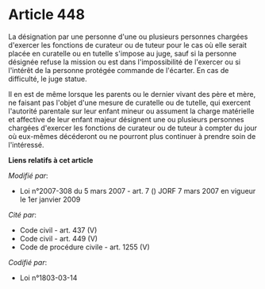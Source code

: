 # Article 448

La désignation par une personne d'une ou plusieurs personnes chargées d'exercer les fonctions de curateur ou de tuteur pour
le cas où elle serait placée en curatelle ou en tutelle s'impose au juge, sauf si la personne désignée refuse la mission ou
est dans l'impossibilité de l'exercer ou si l'intérêt de la personne protégée commande de l'écarter. En cas de difficulté, le
juge statue.

Il en est de même lorsque les parents ou le dernier vivant des père et mère, ne faisant pas l'objet d'une mesure de curatelle
ou de tutelle, qui exercent l'autorité parentale sur leur enfant mineur ou assument la charge matérielle et affective de leur
enfant majeur désignent une ou plusieurs personnes chargées d'exercer les fonctions de curateur ou de tuteur à compter du
jour où eux-mêmes décéderont ou ne pourront plus continuer à prendre soin de l'intéressé.

**Liens relatifs à cet article**

_Modifié par_:

  - Loi n°2007-308 du 5 mars 2007 - art. 7 () JORF 7 mars 2007 en vigueur le 1er janvier 2009

_Cité par_:

  - Code civil - art. 437 (V)
  - Code civil - art. 449 (V)
  - Code de procédure civile - art. 1255 (V)

_Codifié par_:

  - Loi n°1803-03-14
